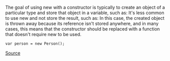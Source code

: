 The goal of using new with a constructor is typically to create an object of a particular type and store that object in a variable, such as:
It's less common to use new and not store the result, such as:
In this case, the created object is thrown away because its reference isn't stored anywhere, and in many cases, this means that the constructor should be replaced with a function that doesn't require new to be used.

```
var person = new Person();

```

[Source](http://eslint.org/docs/rules/no-new)
